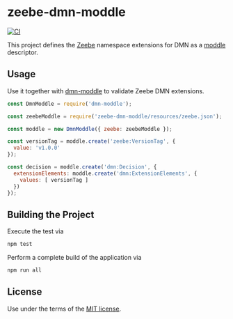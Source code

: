 # zeebe-dmn-moddle

[![CI](https://github.com/camunda/zeebe-dmn-moddle/workflows/CI/badge.svg)](https://github.com/camunda/zeebe-bpmn-moddle/actions?query=workflow%3ACI)

This project defines the [Zeebe](https://zeebe.io) namespace extensions for DMN as a [moddle](https://github.com/bpmn-io/moddle) descriptor.

## Usage

Use it together with [dmn-moddle](https://github.com/bpmn-io/dmn-moddle) to validate Zeebe DMN extensions.

```javascript
const DmnModdle = require('dmn-moddle');

const zeebeModdle = require('zeebe-dmn-moddle/resources/zeebe.json');

const moddle = new DmnModdle({ zeebe: zeebeModdle });

const versionTag = moddle.create('zeebe:VersionTag', {
  value: 'v1.0.0'
});

const decision = moddle.create('dmn:Decision', {
  extensionElements: moddle.create('dmn:ExtensionElements', {
    values: [ versionTag ]
  })
});
```

## Building the Project

Execute the test via

```sh
npm test
```

Perform a complete build of the application via

```sh
npm run all
```

## License

Use under the terms of the [MIT license](http://opensource.org/licenses/MIT).
